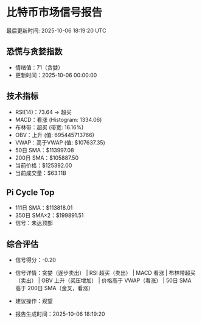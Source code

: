 # 比特币市场信号报告

最后更新时间: 2025-10-06 18:19:20 UTC

## 恐慌与贪婪指数
- 情绪值：71（贪婪）
- 更新时间：2025-10-06 00:00:00

## 技术指标
- RSI(14)：73.64 → 超买
- MACD：看涨 (Histogram: 1334.06)
- 布林带：超买 (带宽: 16.16%)
- OBV：上升 (值: 695445713766)
- VWAP：高于VWAP (值: $107637.35)
- 50日 SMA：$113997.08
- 200日 SMA：$105887.50
- 当前价格：$125392.00
- 当前成交量：$63.11B

## Pi Cycle Top
- 111日 SMA：$113818.01
- 350日 SMA×2：$199891.51
- 信号：未达顶部

## 综合评估
- 信号得分：-0.20
- 信号详情：贪婪（逐步卖出） | RSI 超买（卖出） | MACD 看涨 | 布林带超买（卖出） | OBV 上升（买压增加） | 价格高于 VWAP（看涨） | 50日 SMA 高于 200日 SMA（金叉，看涨）
- 建议操作：观望

- 报告生成时间：2025-10-06 18:19:20
